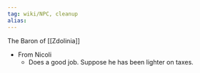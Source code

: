 ```yaml
---
tag: wiki/NPC, cleanup
alias: 
---
```


The Baron of [[Zdolinia]]

- From Nicoli
	- Does a good job. Suppose he has been lighter on taxes.


